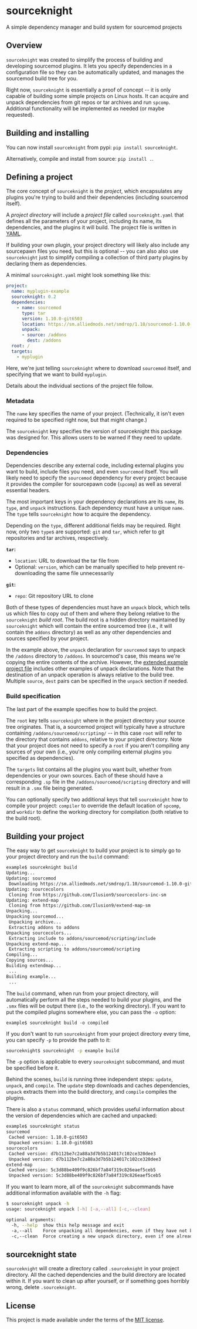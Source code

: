 # sourceknight

A simple dependency manager and build system for sourcemod projects

## Overview

`sourceknight` was created to simplify the process of building and developing sourcemod plugins. It lets you specify dependencies in a configuration file so they can be automatically updated, and manages the sourcemod build tree for you.

Right now, `sourceknight` is essentially a proof of concept -- it is only capable of building some simple projects on Linux hosts. It can acquire and unpack dependencies from git repos or tar archives and run `spcomp`. Additional functionality will be implemented as needed (or maybe requested).

## Building and installing

You can now install `sourceknight` from pypi: `pip install sourceknight`.

Alternatively, compile and install from source: `pip install .`.

## Defining a project

The core concept of `sourceknight` is the *project*, which encapsulates any plugins you're trying to build and their dependencies (including sourcemod itself).

A *project directory* will include a *project file* called `sourceknight.yaml` that defines all the parameters of your project, including its name,
its dependencies, and the plugins it will build. The project file is written in [YAML](https://en.wikipedia.org/wiki/YAML).

If building your own plugin, your project directory will likely also include any sourcepawn files you need, but this is optional --
you can also also use `sourceknight` just to simplify compiling a collection of third party plugins by declaring them as dependencies.

A minimal `sourceknight.yaml` might look something like this:

```yaml
project:
  name: myplugin-example
  sourceknight: 0.2
  dependencies:
    - name: sourcemod
      type: tar
      version: 1.10.0-git6503
      location: https://sm.alliedmods.net/smdrop/1.10/sourcemod-1.10.0-git6503-linux.tar.gz
      unpack:
      - source: /addons
        dest: /addons
  root: /
  targets:
    - myplugin
```

Here, we're just telling `sourceknight` where to download `sourcemod` itself, and specifying that we want to build `myplugin`.

Details about the individual sections of the project file follow.

### Metadata

The `name` key specifies the name of your project. (Technically, it isn't even required to be specified right now, but that might change.)

The `sourceknight` key specifies the version of sourceknight this package was designed for. This allows users to be warned if they need to update.

### Dependencies

Dependencies describe any external code, including external plugins you want to build, include files you need, and even `sourcemod` itself. You will likely need to specify the `sourcemod` dependency for every project because it provides the compiler for sourcepawn code (`spcomp`) as well as several essential headers.

The most important keys in your dependency declarations are its `name`, its `type`, and `unpack` instructions. Each dependency must have a unique `name`. The `type` tells `sourceknight` how to acquire the dependency.

Depending on the `type`, different additional fields may be required. Right now, only two `type`s are supported: `git` and `tar`, which refer to git repositories and tar archives, respectively.

**`tar`:**

- `location`: URL to download the tar file from
- Optional: `version`, which can be manually specified to help prevent re-downloading the same file unnecessarily

**`git`:**

- `repo`: Git repository URL to clone

Both of these types of dependencies must have an `unpack` block, which tells us which files to copy out of them and where they belong relative to the `sourceknight` *build root*. The build root is a hidden directory maintained by `sourceknight` which will contain the entire sourcemod tree (i.e., it will contain the `addons` directory) as well as any other dependencies and sources specified by your project.

In the example above, the `unpack` declaration for `sourcemod` says to unpack the `/addons` directory to `/addons`. In sourcemod's case, this means we're copying the entire contents of the archive. However, the [extended example project file](example/sourceknight.yaml) includes other examples of unpack declarations. Note that the destination of an unpack operation is always relative to the build tree. Multiple `source`, `dest` pairs can be specified in the `unpack` section if needed.

### Build specification

The last part of the example specifies how to build the project.

The `root` key tells `sourceknight` where in the project directory your source tree originates. That is, a sourcemod project will typically have a structure containing `/addons/sourcemod/scripting/` -- in this case `root` will refer to the directory that contains `addons`, relative to your project directory. Note that your project does not need to specify a `root` if you aren't compiling any sources of your own (i.e., you're only compiling external plugins you specified as dependencies).

The `targets` list contains all the plugins you want built, whether from dependencies or your own sources. Each of these should have a corresponding `.sp` file in the `/addons/sourcemod/scripting` directory and will result in a `.smx` file being generated.

You can optionally specify two additional keys that tell `sourceknight` how to compile your project: `compiler` to override the default location of `spcomp`, and `workdir` to define the working directory for compilation (both relative to the build root).

## Building your project

The easy way to get `sourceknight` to build your project is to simply go to your project directory and run the `build` command:

```bash
example$ sourceknight build
Updating...
Updating: sourcemod
 Downloading https://sm.alliedmods.net/smdrop/1.10/sourcemod-1.10.0-git6503-linux.tar.gz...
Updating: sourcecolors
 Cloning from https://github.com/Ilusion9/sourcecolors-inc-sm
Updating: extend-map
 Cloning from https://github.com/Ilusion9/extend-map-sm
Unpacking...
Unpacking sourcemod...
 Unpacking archive...
 Extracting addons to addons
Unpacking sourcecolors...
 Extracting include to addons/sourcemod/scripting/include
Unpacking extend-map...
 Extracting scripting to addons/sourcemod/scripting
Compiling...
Copying sources...
Building extendmap...
 ...
Building example...
 ...
```

The `build` command, when run from your project directory, will automatically perform all the steps needed to build your plugins, and the `.smx` files will be output there (i.e., to the working directory). If you want to put the compiled plugins somewhere else, you can pass the `-o` option:

```
example$ sourceknight build -o compiled
```

If you don't want to run `sourceknight` from your project directory every time, you can specify `-p` to provide the path to it:

```bash
sourceknight$ sourceknight -p example build
```

The `-p` option is applicable to every `sourceknight` subcommand, and must be specified before it.

Behind the scenes, `build` is running three independent steps: `update`, `unpack`, and `compile`. The `update` step downloads and caches dependencies, `unpack` extracts them into the build directory, and `compile` compiles the plugins.

There is also a `status` command, which provides useful information about the version of dependencies which are cached and unpacked:

```bash
example$ sourceknight status
sourcemod
 Cached version: 1.10.0-git6503
 Unpacked version: 1.10.0-git6503
sourcecolors
 Cached version: d7b112be7c2a88a3d7b5b124017c102ce320dee3
 Unpacked version: d7b112be7c2a88a3d7b5b124017c102ce320dee3
extend-map
 Cached version: 5c3d88be409f9c826bf7a84f319c826eaef5ceb5
 Unpacked version: 5c3d88be409f9c826bf7a84f319c826eaef5ceb5
```

If you want to learn more, all of the `sourceknight` subcommands have additional information available with the `-h` flag:

```bash
$ sourceknight unpack -h
usage: sourceknight unpack [-h] [-a,--all] [-c,--clean]

optional arguments:
  -h, --help  show this help message and exit
  -a,--all    Force unpacking all dependencies, even if they have not been updated
  -c,--clean  Force creating a new unpack directory, even if one already exists
```

## sourceknight state

`sourceknight` will create a directory called `.sourceknight` in your project directory. All the cached dependencies and the build directory are located within it. If you want to clean up after yourself, or if something goes horribly wrong, delete `.sourceknight`.

## License 

This project is made available under the terms of the [MIT license](LICENSE).
